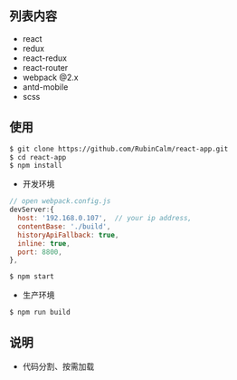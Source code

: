 ## 列表内容
- react
- redux
- react-redux
- react-router
- webpack @2.x
- antd-mobile
- scss

## 使用
``` bash
$ git clone https://github.com/RubinCalm/react-app.git
$ cd react-app
$ npm install
```
-  开发环境
``` javascript
// open webpack.config.js
devServer:{
  host: '192.168.0.107',  // your ip address,
  contentBase: './build',
  historyApiFallback: true,
  inline: true,
  port: 8800,
},
```
``` bash
$ npm start
```  
- 生产环境
``` bash
$ npm run build
```
## 说明
- 代码分割、按需加载
